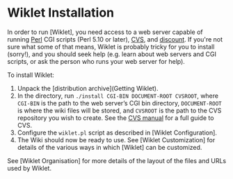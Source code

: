 # Wiklet Installation

In order to run [Wiklet], you need access to a web server capable of running [Perl](https://www.perl.org) CGI scripts (Perl 5.10 or later), [CVS](https://www.nongnu.org/cvs), and [discount](https://www.pell.portland.or.us/~orc/Code/discount/). If you're not sure what some of that means, Wiklet is probably tricky for you to install (sorry!), and you should seek help (e.g. learn about web servers and CGI scripts, or ask the person who runs your web server for help).

To install Wiklet:

1. Unpack the [distribution archive](Getting Wiklet).
2. In the directory, run `./install CGI-BIN DOCUMENT-ROOT CVSROOT`, where `CGI-BIN` is the path to the web server’s CGI bin directory, `DOCUMENT-ROOT` is where the wiki files will be stored, and `CVSROOT` is the path to the CVS repository you wish to create. See the [CVS manual](https://www.gnu.org/software/trans-coord/manual/cvs/) for a full guide to CVS.
3. Configure the `wiklet.pl` script as described in [Wiklet Configuration].
4. The Wiki should now be ready to use. See [Wiklet Customization] for details of the various ways in which [Wiklet] can be customized.

See [Wiklet Organisation] for more details of the layout of the files and URLs used by Wiklet.
